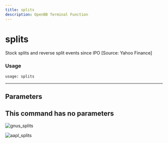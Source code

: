 ```yaml
---
title: splits
description: OpenBB Terminal Function
---
```


# splits

Stock splits and reverse split events since IPO [Source: Yahoo Finance]
### Usage 
```python
usage: splits
```
---
## Parameters
This command has no parameters
---
![gnus_splits](https://user-images.githubusercontent.com/25267873/156905484-61d3a27a-2428-4d80-ae01-b085c875be24.png)

![aapl_splits](https://user-images.githubusercontent.com/25267873/156905485-0964fcbd-c47b-4288-a06c-41363a9fdc30.png)

